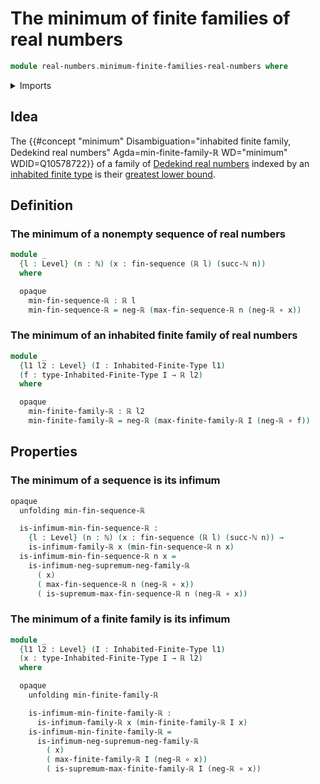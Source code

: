 # The minimum of finite families of real numbers

```agda
module real-numbers.minimum-finite-families-real-numbers where
```

<details><summary>Imports</summary>

```agda
open import elementary-number-theory.natural-numbers

open import foundation.function-types
open import foundation.universe-levels

open import lists.finite-sequences

open import real-numbers.dedekind-real-numbers
open import real-numbers.infima-families-real-numbers
open import real-numbers.maximum-finite-families-real-numbers
open import real-numbers.negation-real-numbers

open import univalent-combinatorics.inhabited-finite-types
```

</details>

## Idea

The
{{#concept "minimum" Disambiguation="inhabited finite family, Dedekind real numbers" Agda=min-finite-family-ℝ WD="minimum" WDID=Q10578722}}
of a family of [Dedekind real numbers](real-numbers.dedekind-real-numbers.md)
indexed by an
[inhabited finite type](univalent-combinatorics.inhabited-finite-types.md) is
their
[greatest lower bound](order-theory.greatest-lower-bounds-large-posets.md).

## Definition

### The minimum of a nonempty sequence of real numbers

```agda
module _
  {l : Level} (n : ℕ) (x : fin-sequence (ℝ l) (succ-ℕ n))
  where

  opaque
    min-fin-sequence-ℝ : ℝ l
    min-fin-sequence-ℝ = neg-ℝ (max-fin-sequence-ℝ n (neg-ℝ ∘ x))
```

### The minimum of an inhabited finite family of real numbers

```agda
module _
  {l1 l2 : Level} (I : Inhabited-Finite-Type l1)
  (f : type-Inhabited-Finite-Type I → ℝ l2)
  where

  opaque
    min-finite-family-ℝ : ℝ l2
    min-finite-family-ℝ = neg-ℝ (max-finite-family-ℝ I (neg-ℝ ∘ f))
```

## Properties

### The minimum of a sequence is its infimum

```agda
opaque
  unfolding min-fin-sequence-ℝ

  is-infimum-min-fin-sequence-ℝ :
    {l : Level} (n : ℕ) (x : fin-sequence (ℝ l) (succ-ℕ n)) →
    is-infimum-family-ℝ x (min-fin-sequence-ℝ n x)
  is-infimum-min-fin-sequence-ℝ n x =
    is-infimum-neg-supremum-neg-family-ℝ
      ( x)
      ( max-fin-sequence-ℝ n (neg-ℝ ∘ x))
      ( is-supremum-max-fin-sequence-ℝ n (neg-ℝ ∘ x))
```

### The minimum of a finite family is its infimum

```agda
module _
  {l1 l2 : Level} (I : Inhabited-Finite-Type l1)
  (x : type-Inhabited-Finite-Type I → ℝ l2)
  where

  opaque
    unfolding min-finite-family-ℝ

    is-infimum-min-finite-family-ℝ :
      is-infimum-family-ℝ x (min-finite-family-ℝ I x)
    is-infimum-min-finite-family-ℝ =
      is-infimum-neg-supremum-neg-family-ℝ
        ( x)
        ( max-finite-family-ℝ I (neg-ℝ ∘ x))
        ( is-supremum-max-finite-family-ℝ I (neg-ℝ ∘ x))
```
